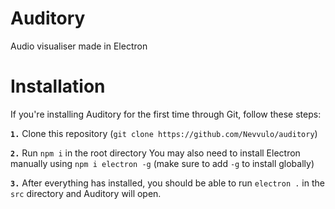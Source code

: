 # Auditory
Audio visualiser made in Electron

# Installation
If you're installing Auditory for the first time through Git, follow these steps:

**`1.`** Clone this repository (`git clone https://github.com/Nevvulo/auditory`)

**`2.`** Run `npm i` in the root directory
     You may also need to install Electron manually using `npm i electron -g` (make sure to add `-g` to install globally)
     
**`3.`** After everything has installed, you should be able to run `electron .` in the `src` directory and Auditory will open.
